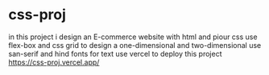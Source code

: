 # css-proj
in this project i design an E-commerce website with html and piour css
use flex-box and css grid to design a one-dimensional and two-dimensional 
use san-serif and hind fonts for text
use vercel to deploy this project
https://css-proj.vercel.app/
